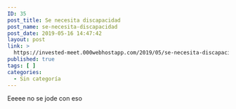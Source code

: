 ```yaml
---
ID: 35
post_title: Se necesita discapacidad
post_name: se-necesita-discapacidad
post_date: 2019-05-16 14:47:42
layout: post
link: >
  https://invested-meet.000webhostapp.com/2019/05/se-necesita-discapacidad
published: true
tags: [ ]
categories:
  - Sin categoría
---
```

Eeeee no se jode con eso